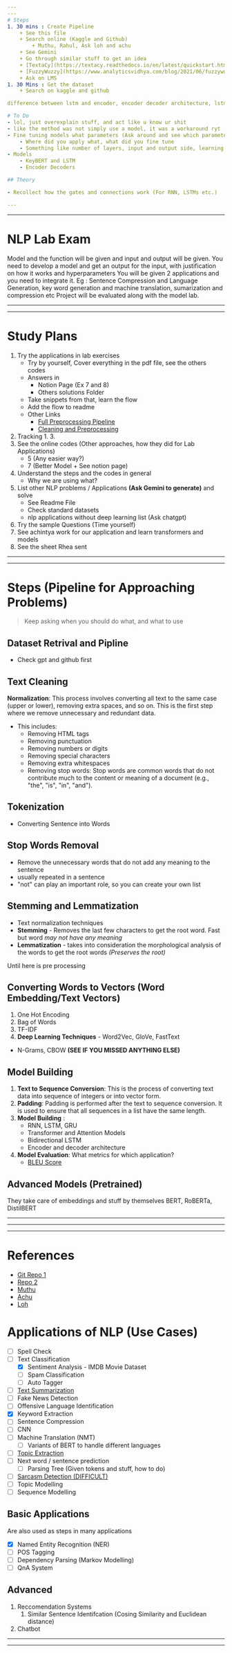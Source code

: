 ```yaml
---
---
# Steps
1. 30 mins : Create Pipeline
    + See this file
    + Search online (Kaggle and Github)
        + Muthu, Rahul, Ask loh and achu
    + See Gemini
    + Go through similar stuff to get an idea
    + [TextaCy](https://textacy.readthedocs.io/en/latest/quickstart.html)
    + [FuzzyWuzzy](https://www.analyticsvidhya.com/blog/2021/06/fuzzywuzzy-python-library-interesting-tool-for-nlp-and-text-analytics/)
    + Ask on LMS
1. 30 Mins : Get the dataset
    + Search on kaggle and github

difference between lstm and encoder, encoder decoder architecture, lstm, bert, attention 

# To Do
- lol, just overexplain stuff, and act like u know ur shit
- like the method was not simply use a model, it was a workaround ryt
- Fine tuning models what parameters (Ask around and see which parameters to tune)
    - Where did you apply what, what did you fine tune
    - Something like number of layers, input and output side, learning rate etc.
- Models
    - KeyBERT and LSTM
    - Encoder Decoders

## Theory

- Recollect how the gates and connections work (For RNN, LSTMs etc.)

---
```

---
# NLP Lab Exam
Model and the function will be given and input and output will be given. You need to develop a model and get an output for the input, with justification on how it works and hyperparameters
You will be given 2 applications and you need to integrate it. 
    Eg : Sentence Compression and Language Generation, key word generation and machine translation, sumarization and compression etc
Project will be evaluated along with the model lab.

---
---
# Study Plans
1. Try the applications in lab exercises
    + Try by yourself, Cover everything in the pdf file, see the others codes
    + Answers in 
        - Notion Page (Ex 7 and 8)
        - Others solutions Folder
    + Take snippets from that, learn the flow
    + Add the flow to readme
    + Other Links
        - [Full Preprocessing Pipeline](https://www.kaggle.com/code/balatmak/text-preprocessing-steps-and-universal-pipeline)
        - [Cleaning and Preprocessing](https://www.kaggle.com/code/colearninglounge/nlp-data-preprocessing-and-cleaning)
1. Tracking
    1. 
    3. 
1. See the online codes (Other approaches, how they did for Lab Applications)
    - 5 (Any easier way?)
    - 7 (Better Model + See notion page)
1. Understand the steps and the codes in general
    + Why we are using what?
1. List other NLP problems / Applications **(Ask Gemini to generate)** and solve
    + See Readme File
    + Check standard datasets
    + nlp applications without deep learning list (Ask chatgpt)
1. Try the sample Questions (Time yourself)
1. See achintya work for our application and learn transformers and models
1. See the sheet Rhea sent


---
---
# Steps (Pipeline for Approaching Problems)
> Keep asking when you should do what, and what to use

## Dataset Retrival and Pipline
- Check gpt and github first

## Text Cleaning
**Normalization**: This process involves converting all text to the same case (upper or lower), removing extra spaces, and so on.
This is the first step where we remove unnecessary and redundant data. 

+ This includes:
    - Removing HTML tags
    - Removing punctuation
    - Removing numbers or digits
    - Removing special characters
    - Removing extra whitespaces
    - Removing stop words: Stop words are common words that do not contribute much to the content or meaning of a document (e.g., "the", "is", "in", "and").

## Tokenization
+ Converting Sentence into Words

## Stop Words Removal
+ Remove the unnecessary words that do not add any meaning to the sentence
+ usually repeated in a sentence
+ "not" can play an important role, so you can create your own list

## Stemming and Lemmatization
+ Text normalization techniques
+ **Stemming** - Removes the last few characters to get the root word. Fast but word *may not have any meaning*
+ **Lemmatization** - takes into consideration the morphological analysis of the words to get the root words *(Preserves the root)*


Until here is pre processing

## Converting Words to Vectors (Word Embedding/Text Vectors)
1. One Hot Encoding
1. Bag of Words
1. TF-IDF
1. **Deep Learning Techniques** - Word2Vec, GloVe, FastText
+ N-Grams, CBOW **(SEE IF YOU MISSED ANYTHING ELSE)**

## Model Building
1. **Text to Sequence Conversion**: This is the process of converting text data into sequence of integers or into vector form.
1. **Padding**: Padding is performed after the text to sequence conversion. It is used to ensure that all sequences in a list have the same length.
1. **Model Building** :
    + RNN, LSTM, GRU
    + Transformer and Attention Models
    + Bidirectional LSTM
    + Encoder and decoder architecture
1. **Model Evaluation**: What metrics for which application?
    + [BLEU Score](https://www.youtube.com/watch?v=DejHQYAGb7Q)

## Advanced Models (Pretrained)
They take care of embeddings and stuff by themselves
BERT, RoBERTa, DistilBERT

---
---
---
# References
- [Git Repo 1](https://github.com/Mr-Appu)
- [Repo 2](https://github.com/Aniruth1011)
- [Muthu](https://github.com/MuthuPalaniappan925/NLP-Dump)
- [Achu](https://github.com/Achintya-Lakshmanan)
- [Loh](https://github.com/KLohithSaradhi)

# Applications of NLP (Use Cases)
- [ ] Spell Check
- [ ] Text Classification
    - [x] Sentiment Analysis - IMDB Movie Dataset
    - [ ] Spam Classification
    - [ ] Auto Tagger
- [ ] [Text Summarization](https://www.youtube.com/watch?v=XO97Uon83Os)
- [ ] Fake News Detection
- [ ] Offensive Language Identification
- [x] Keyword Extraction
- [ ] Sentence Compression
- [ ] CNN
- [ ] Machine Translation (NMT)
    - [ ] Variants of BERT to handle different languages
- [ ] [Topic Extraction](https://scikit-learn.org/stable/auto_examples/applications/plot_topics_extraction_with_nmf_lda.html)
- [ ] Next word / sentence prediction
    - [ ] Parsing Tree (Given tokens and stuff, how to do)
- [ ] [Sarcasm Detection (DIFFICULT)](https://github.com/Suji04/NormalizedNerd/blob/master/Introduction%20to%20NLP/Sarcasm%20is%20very%20easy%20to%20detect%20GloVe%2BLSTM.ipynb)
- [ ] Topic Modelling
- [ ] Sequence Modelling

## Basic Applications
Are also used as steps in many applications
- [x] Named Entity Recognition (NER)
- [ ] POS Tagging
- [ ] Dependency Parsing (Markov Modelling)
- [ ] QnA System

## Advanced
1. Reccomendation Systems
    1. Similar Sentence Identifcation (Cosing Similarity and Euclidean distance)
1. Chatbot

---
---